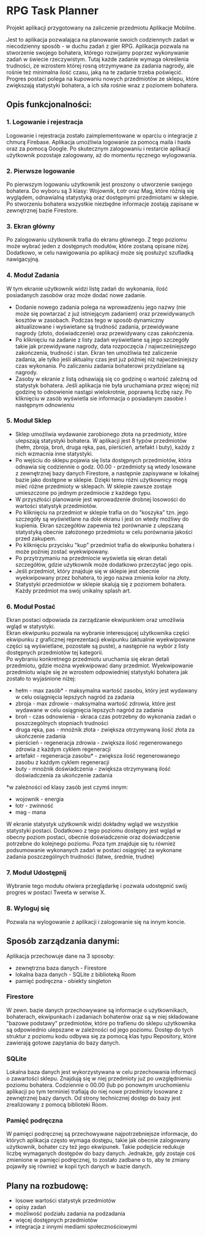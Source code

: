 # RPG Task Planner
Projekt aplikacji przygotowany na zaliczenie przedmiotu Aplikacje Mobilne.

Jest to aplikacja pozwalająca na planowanie swoich codziennych zadań w niecodzienny sposób - w duchu zadań z gier RPG. Aplikacja pozwala na stworzenie 
swojego bohatera, którego rozwijamy poprzez wykonywanie zadań w świecie rzeczywistym. Tutaj każde zadanie wymaga określenia trudności, ze wzrostem
której rosną otrzymywane za zadania nagrody, ale rośnie też minimalna ilość czasu, jaką na te zadanie trzeba poświęcić. Progres postaci polega na kupowaniu nowych 
przedmiotów ze sklepu, które zwiększają statystyki bohatera, a ich siła rośnie wraz z poziomem bohatera.  


## Opis funkcjonalności:

### 1. Logowanie i rejestracja
Logowanie i rejestracja zostało zaimplementowane w oparciu o integracje z chmurą Firebase. Aplikacja umożliwia logowanie za pomocą maila i hasła oraz za pomocą Google.
Po skutecznym zalogowaniu i restarcie aplikacji użytkownik pozostaje zalogowany, aż do momentu ręcznego wylogowania.  

### 2. Pierwsze logowanie
Po pierwszym logowaniu użytkownik jest proszony o utworzenie swojego bohatera.
Do wyboru są 3 klasy: Wojownik, Łotr oraz Mag, które różnią się wyglądem, odnawialną statystyką oraz dostępnymi przedmiotami w sklepie.
Po stworzeniu bohatera wszystkie niezbędne informacje zostają zapisane w zewnętrznej bazie Firestore.

### 3. Ekran główny
Po zalogowaniu użytkownik trafia do ekranu głównego. Z tego poziomu może wybrać jeden z dostępnych modułów, które zostaną opisane niżej.
Dodatkowo, w celu nawigowania po aplikacji może się posłużyć szufladką nawigacyjną.

### 4. Moduł Zadania
W tym ekranie użytkownik widzi listę zadań do wykonania, ilość posiadanych zasobów oraz może dodać nowe zadanie.

- Dodanie nowego zadania polega na wprowadzeniu jego nazwy (nie może się powtarzać z już istniejącym zadaniem) oraz przewidywanych kosztów w zasobach. Podczas tego w sposób dynamiczny 
	  aktualizowane i wyświetane są trudność zadania, przewidywane nagrody (złoto, doświadczenie) oraz przewidywany czas zakończenia.
- Po kliknięciu na zadanie z listy zadań wyświetlane są jego szczegóły takie jak przewidywane nagrody, data rozpoczęcia / najwcześniejszego zakończenia, trudność i stan. Ekran ten umożliwia też zaliczenie zadania, ale tylko jeśli aktualny czas jest już później niż najwcześniejszy czas wykonania. Po zaliczeniu zadania bohaterowi przydzielane są nagrody.
- Zasoby w ekranie z listą odnawiają się co godzinę o wartość zależną od statystyk bohatera. Jeśli aplikacja nie była uruchamiana przez więcej niż godzinę to odnowienie nastąpi wielokrotnie, poprawną liczbę razy. Po kliknięciu w zasób wyświetla sie informacja o posiadanym zasobie i następnym odnowieniu
	  
### 5. Moduł Sklep
- Sklep umożliwia wydawanie zarobionego złota na przedmioty, które ulepszają statystyki bohatera. W aplikacji jest 8 typów przedmiotów (hełm, zbroja, broń, druga ręka, pas, pierścień, artefakt i buty), każdy z nich wzmacnia inne statystyki.
- Po wejściu do sklepu pojawia się lista dostępnych przedmiotów, która odnawia się codziennie o godz. 00.00 - przedmioty są wtedy losowane z zewnętrznej bazy danych Firestore,
a następnie zapisywane w lokalnej bazie jako dostępne w sklepie. Dzięki temu różni użytkownicy mogą mieć różne przedmioty w sklepach. W sklepie zawsze zostaje umieszczone po jednym przedmiocie z każdego typu.
- W przyszłości planowanie jest wprowadzenie drobnej losowości do wartości statystyk przedmiotów.
- Po kliknięciu na przedmiot w sklepie trafia on do "koszyka" tzn. jego szczegóły są wyświetlane na dole ekranu i jest on wtedy możliwy do kupienia. Ekran szczegółów zapewnia też porównanie z ulepszaną statystyką obecnie założonego przedmiotu w celu porównania jakości przed zakupem.
- Po kliknięciu przycisku "kup" przedmiot trafia do ekwipunku bohatera i może poźniej zostać wyekwipowany.
- Po przytrzymaniu na przedmiocie wyświetla się ekran detali szczegółów, gdzie użytkownik może dodatkowo przeczytać jego opis.
- Jeśli przedmiot, który znajduje się w sklepie jest obecnie wyekwipowany przez bohatera, to jego nazwa zmienia kolor na złoty.
- Statystyki przedmiotów w sklepie skalują się z poziomem bohatera. Każdy przedmiot ma swój unikalny splash art.

### 6. Moduł Postać
Ekran postaci odpowiada za zarządzanie ekwipunkiem oraz umożliwia wgląd w statystyki.<br>
Ekran ekwipunku pozwala na wybranie interesującej użytkownika części ekwipunku z graficznej reprezentacji ekwipunku (aktualnie wyekwipowane części są wyświetlane, pozostałe są puste), a następnie na wybór z listy dostępnych przedmiotów tej kategorii.<br>Po wybraniu konkretnego przedmiotu uruchamia się ekran detali przedmiotu, gdzie można wyekwipować dany przedmiot. Wyekwipowanie przedmiotu wiąże się ze wzrostem odpowiedniej statystyki bohatera
jak zostało to wyjaśnione niżej:

- hełm - max zasób* - maksymalna wartość zasobu, który jest wydawany w celu osiągnięcia lepszych nagród za zadania
- zbroja - max zdrowie - maksymalna wartość zdrowia, które jest wydawane w celu osiągnięcia lepszych nagród za zadania
- broń - czas odnowienia - skraca czas potrzebny do wykonania zadań o poszczególnych stopniach trudności
- druga ręka, pas - mnożnik złota - zwiększa otrzymywaną ilość złota za ukończenie zadania
- pierścień - regeneracja zdrowia - zwiększa ilość regenerowanego zdrowia z każdym cyklem regeneracji
- artefakt - regeneracja zasobu* - zwiększa ilość regenerowanego zasobu z każdym cyklem regeneracji 
- buty - mnożnik doświadczenia - zwiększa otrzymywaną ilość doświadczenia za ukończenie zadania

*w zależności od klasy zasób jest czymś innym:
- wojownik - energia
- łotr - zwinność
- mag - mana

W ekranie statystyk użytkownik widzi dokładny wgląd we wszystkie statystyki postaci. Dodatkowo z tego poziomu dostępny jest wgląd w obecny poziom postaci, obecnie doświadczenie oraz doświadczenie
potrzebne do kolejnego poziomu. Poza tym znajduje się tu również podsumowanie wykonanych zadań w postaci osiągnięć za wykonane zadania poszczególnych trudności (łatwe, średnie, trudne)

### 7. Moduł Udostępnij
Wybranie tego modułu otwiera przeglądarkę i pozwala udostępnić swój progres w postaci Tweeta w serwise X.

### 8. Wyloguj się 
Pozwala na wylogowanie z aplikacji i zalogowanie się na innym koncie.


## Sposób zarządzania danymi:
Aplikacja przechowuje dane na 3 sposoby:
- zewnętrzna baza danych - Firestore
- lokalna baza danych - SQLite z biblioteką Room
- pamięć podręczna - obiekty singleton

### Firestore
W zewn. bazie danych przechowywane są informacje o użytkownikach, bohaterach, ekwipunkach i zadaniach bohaterów oraz są w niej składowane "bazowe podstawy" przedmiotów, które po trafienu 
do sklepu użytkownika są odpowiednio ulepszane w zależności od jego poziomu.
Dostęp do tych struktur z poziomu kodu odbywa się za pomocą klas typu Repository, które zawierają gotowe zapytania do bazy danych.

### SQLite
Lokalna baza danych jest wykorzystywana w celu przechowania informacji o zawartości sklepu. Znajdują się w niej przedmioty już po uwzględnieniu poziomu bohatera. Codziennie o 00.00 (lub po ponownym uruchomieniu aplikacji po tym terminie) trafiają do niej nowe przedmioty losowane z zewnętrznej bazy danych. Od strony technicznej dostęp do bazy jest zrealizowany z pomocą biblioteki Room.

### Pamięć podręczna
W pamięci podręcznej są przechowywane najpotrzebniejsze informacje, do których aplikacja często wymaga dostępu, takie jak obecnie zalogowany użytkownik, bohater czy też jego ekwipunek.
Takie podejście redukuje liczbę wymaganych dostępów do bazy danych. Jednakże, gdy zostaje coś zmienione w pamięci podręcznej, to zostało zadbane o to, aby te zmiany pojawiły się również w kopii tych danych
w bazie danych.


## Plany na rozbudowę:
- losowe wartości statystyk przedmiotów
- opisy zadań
- możliwość podziału zadania na podzadania
- więcej dostępnych przedmiotów
- integracja z innymi mediami społecznościowymi

